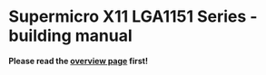 # Supermicro X11 LGA1151 Series - building manual

**Please read the [overview page](../overview.md) first!**

<!--
To build Dasharo compatible with Supermicro X11 LGA1151 Series, follow the
steps below:

1. Clone the coreboot repository:

    ```bash
    git clone https://github.com/dasharo/coreboot.git
    ```

    ```bash
    cd coreboot
    ```

    Replace vX.Y.Z with valid version:

    ```bash
    git checkout supermicro_x11_lga1151_series_vX.Y.Z
    ```

    ```bash
    git checkout supermicro_x11-lga1151-series/develop
    ```

    Checkout submodules:

    ```bash
    git submodule update --init --recursive --checkout
    ```

1. Start docker container:

    * To build `Dasharo (coreboot+UEFI) v0.1.0`:

     ```bash
    	docker run --rm -it \
    	   -v $PWD:/home/coreboot/coreboot \
    	   -w /home/coreboot/coreboot \
    	   coreboot/coreboot-sdk:2021-09-23_b0d87f753c /bin/bash
     ```

     To understand difference between versions please read [FAQ](faq.md).

1. Inside of the container, configure and start the build process:

    ```bash
    make distclean
    ```

    * To build `Dasharo (coreboot+SeaBIOS) v0.1.0`

     ```bash
    	cp configs/config.dell_optiplex_9010 .config
     ```

    * To build `Dasharo (coreboot+UEFI) v0.1.0`

     ```bash
    	cp configs/config.dell_optiplex_9010 .config
     ```

    * To build `Dasharo (coreboot+SeaBIOS) v0.1.0` debug version (very verbose logging).

     ```bash
    	cp configs/config.dell_optiplex_9010.debug .config
     ```

    * To build `Dasharo (coreboot+UEFI) v0.1.0` debug version (very verbose logging).

     ```bash
    	cp configs/config.dell_optiplex_9010.uefi.debug .config
     ```

    ```bash
    make olddefconfig
    ```

    ```bash
    make
    ```

    or simply:

    ```bash
    make distclean && cp configs/CONFIG_NAME .config && make olddefconfig && make
    ```

This will produce a Dasharo binary placed in `build/coreboot.rom`, which can be
flashed in following ways, depending on your situation:

* To flash Dasharo first time refer to [initial deployment manual](initial-deployment.md).
* To update Dashro refer [firmware update](firmware-update.md).
-->
